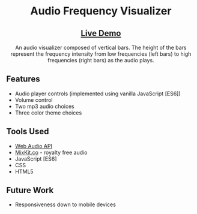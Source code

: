 <h1 align="center">Audio Frequency Visualizer</h1>
<h2 align="center"><a  href="https://chloe-trn.github.io/audio-frequency-visualizer/">Live Demo</a></h2>

<p align="center"> An audio visualizer composed of vertical bars. The height of the bars represent the frequency intensity from low frequencies (left bars) to high frequencies (right bars) as the audio plays. </p>

## Features
* Audio player controls (implemented using vanilla JavaScript [ES6])
* Volume control
* Two mp3 audio choices
* Three color theme choices

## Tools Used
* <a href="https://developer.mozilla.org/en-US/docs/Web/API/Web_Audio_API">Web Audio API</a>
* <a href="https://mixkit.co/">MixKit.co</a> - royalty free audio
* JavaScript [ES6]
* CSS
* HTML5

## Future Work
* Responsiveness down to mobile devices

